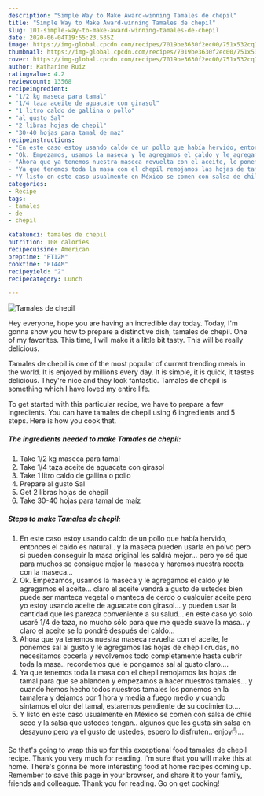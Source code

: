 ```yaml
---
description: "Simple Way to Make Award-winning Tamales de chepil"
title: "Simple Way to Make Award-winning Tamales de chepil"
slug: 101-simple-way-to-make-award-winning-tamales-de-chepil
date: 2020-06-04T19:55:23.535Z
image: https://img-global.cpcdn.com/recipes/7019be3630f2ec00/751x532cq70/tamales-de-chepil-foto-principal.jpg
thumbnail: https://img-global.cpcdn.com/recipes/7019be3630f2ec00/751x532cq70/tamales-de-chepil-foto-principal.jpg
cover: https://img-global.cpcdn.com/recipes/7019be3630f2ec00/751x532cq70/tamales-de-chepil-foto-principal.jpg
author: Katharine Ruiz
ratingvalue: 4.2
reviewcount: 13568
recipeingredient:
- "1/2 kg maseca para tamal"
- "1/4 taza aceite de aguacate con girasol"
- "1 litro caldo de gallina o pollo"
- "al gusto Sal"
- "2 libras hojas de chepil"
- "30-40 hojas para tamal de maz"
recipeinstructions:
- "En este caso estoy usando caldo de un pollo que había hervido, entonces el caldo es natural.. y la maseca pueden usarla en polvo pero si pueden conseguir la masa original les saldrá mejor... pero yo sé que para muchos se consigue mejor la maseca y haremos nuestra receta con la maseca..."
- "Ok. Empezamos, usamos la maseca y le agregamos el caldo y le agregamos el aceite... claro el aceite vendrá a gusto de ustedes bien puede ser manteca vegetal o manteca de cerdo o cualquier aceite pero yo estoy usando aceite de aguacate con girasol... y pueden usar la cantidad que les parezca conveniente a su salud... en este caso yo solo usaré 1/4 de taza, no mucho sólo para que me quede suave la masa.. y claro el aceite se lo pondré después del caldo..."
- "Ahora que ya tenemos nuestra maseca revuelta con el aceite, le ponemos sal al gusto y le agregamos las hojas de chepil crudas, no necesitamos cocerla y revolvemos todo completamente hasta cubrir toda la masa.. recordemos que le pongamos sal al gusto claro...."
- "Ya que tenemos toda la masa con el chepil remojamos las hojas de tamal para que se ablanden y empezamos a hacer nuestros tamales... y cuando hemos hecho todos nuestros tamales los ponemos en la tamalera y dejamos por 1 hora y media a fuego medio y cuando sintamos el olor del tamal, estaremos pendiente de su cocimiento...."
- "Y listo en este caso usualmente en México se comen con salsa de chile seco y la salsa que ustedes tengan.. algunos que les gusta sin salsa en desayuno pero ya el gusto de ustedes, espero lo disfruten.. enjoy✋..."
categories:
- Recipe
tags:
- tamales
- de
- chepil

katakunci: tamales de chepil 
nutrition: 108 calories
recipecuisine: American
preptime: "PT12M"
cooktime: "PT44M"
recipeyield: "2"
recipecategory: Lunch

---
```



![Tamales de chepil](https://img-global.cpcdn.com/recipes/7019be3630f2ec00/751x532cq70/tamales-de-chepil-foto-principal.jpg)

Hey everyone, hope you are having an incredible day today. Today, I'm gonna show you how to prepare a distinctive dish, tamales de chepil. One of my favorites. This time, I will make it a little bit tasty. This will be really delicious.

Tamales de chepil is one of the most popular of current trending meals in the world. It is enjoyed by millions every day. It is simple, it is quick, it tastes delicious. They're nice and they look fantastic. Tamales de chepil is something which I have loved my entire life.




To get started with this particular recipe, we have to prepare a few ingredients. You can have tamales de chepil using 6 ingredients and 5 steps. Here is how you cook that.

<!--inarticleads1-->

##### The ingredients needed to make Tamales de chepil:

1. Take 1/2 kg maseca para tamal
1. Take 1/4 taza aceite de aguacate con girasol
1. Take 1 litro caldo de gallina o pollo
1. Prepare al gusto Sal
1. Get 2 libras hojas de chepil
1. Take 30-40 hojas para tamal de maíz




<!--inarticleads2-->

##### Steps to make Tamales de chepil:

1. En este caso estoy usando caldo de un pollo que había hervido, entonces el caldo es natural.. y la maseca pueden usarla en polvo pero si pueden conseguir la masa original les saldrá mejor... pero yo sé que para muchos se consigue mejor la maseca y haremos nuestra receta con la maseca...
1. Ok. Empezamos, usamos la maseca y le agregamos el caldo y le agregamos el aceite... claro el aceite vendrá a gusto de ustedes bien puede ser manteca vegetal o manteca de cerdo o cualquier aceite pero yo estoy usando aceite de aguacate con girasol... y pueden usar la cantidad que les parezca conveniente a su salud... en este caso yo solo usaré 1/4 de taza, no mucho sólo para que me quede suave la masa.. y claro el aceite se lo pondré después del caldo...
1. Ahora que ya tenemos nuestra maseca revuelta con el aceite, le ponemos sal al gusto y le agregamos las hojas de chepil crudas, no necesitamos cocerla y revolvemos todo completamente hasta cubrir toda la masa.. recordemos que le pongamos sal al gusto claro....
1. Ya que tenemos toda la masa con el chepil remojamos las hojas de tamal para que se ablanden y empezamos a hacer nuestros tamales... y cuando hemos hecho todos nuestros tamales los ponemos en la tamalera y dejamos por 1 hora y media a fuego medio y cuando sintamos el olor del tamal, estaremos pendiente de su cocimiento....
1. Y listo en este caso usualmente en México se comen con salsa de chile seco y la salsa que ustedes tengan.. algunos que les gusta sin salsa en desayuno pero ya el gusto de ustedes, espero lo disfruten.. enjoy✋...




So that's going to wrap this up for this exceptional food tamales de chepil recipe. Thank you very much for reading. I'm sure that you will make this at home. There's gonna be more interesting food at home recipes coming up. Remember to save this page in your browser, and share it to your family, friends and colleague. Thank you for reading. Go on get cooking!

